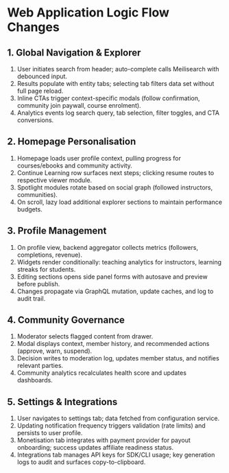 # Web Application Logic Flow Changes

## 1. Global Navigation & Explorer
1. User initiates search from header; auto-complete calls Meilisearch with debounced input.
2. Results populate with entity tabs; selecting tab filters data set without full page reload.
3. Inline CTAs trigger context-specific modals (follow confirmation, community join paywall, course enrolment).
4. Analytics events log search query, tab selection, filter toggles, and CTA conversions.

## 2. Homepage Personalisation
1. Homepage loads user profile context, pulling progress for courses/ebooks and community activity.
2. Continue Learning row surfaces next steps; clicking resume routes to respective viewer module.
3. Spotlight modules rotate based on social graph (followed instructors, communities).
4. On scroll, lazy load additional explorer sections to maintain performance budgets.

## 3. Profile Management
1. On profile view, backend aggregator collects metrics (followers, completions, revenue).
2. Widgets render conditionally: teaching analytics for instructors, learning streaks for students.
3. Editing sections opens side panel forms with autosave and preview before publish.
4. Changes propagate via GraphQL mutation, update caches, and log to audit trail.

## 4. Community Governance
1. Moderator selects flagged content from drawer.
2. Modal displays context, member history, and recommended actions (approve, warn, suspend).
3. Decision writes to moderation log, updates member status, and notifies relevant parties.
4. Community analytics recalculates health score and updates dashboards.

## 5. Settings & Integrations
1. User navigates to settings tab; data fetched from configuration service.
2. Updating notification frequency triggers validation (rate limits) and persists to user profile.
3. Monetisation tab integrates with payment provider for payout onboarding; success updates affiliate readiness status.
4. Integrations tab manages API keys for SDK/CLI usage; key generation logs to audit and surfaces copy-to-clipboard.
